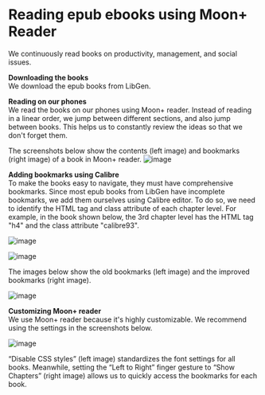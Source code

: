 # Reading epub ebooks using Moon+ Reader

We continuously read books on productivity, management, and social issues.    

**Downloading the books**   
We download the epub books from LibGen.  

**Reading on our phones**   
We read the books on our phones using Moon+ reader. Instead of reading in a linear order, we jump between different sections, and also jump between books. This helps us to constantly review the ideas so that we don't forget them.  

The screenshots below show the contents (left image) and bookmarks (right image) of a book in Moon+ reader. 
![image](https://github.com/maximilian-ho/articles/assets/94465856/a6d21190-3a2c-4fa5-898a-17d3b55e9b6f)  


**Adding bookmarks using Calibre**  
To make the books easy to navigate, they must have comprehensive bookmarks. Since most epub books from LibGen have incomplete bookmarks, we add them ourselves using Calibre editor. To do so, we need to identify the HTML tag and class attribute of each chapter level. For example, in the book shown below, the 3rd chapter level has the HTML tag "h4" and the class attribute "calibre93". 

![image](https://github.com/maximilian-ho/articles/assets/94465856/0c64fae6-3629-4eef-9774-d5c3f0dd88d1)

![image](https://github.com/maximilian-ho/articles/assets/94465856/fee9550c-5384-4de6-ba5b-ef524cd82534)

The images below show the old bookmarks (left image) and the improved bookmarks (right image). 

![image](https://github.com/maximilian-ho/articles/assets/94465856/e5299fcb-d05c-442a-9bb2-658e578d45c5)


**Customizing Moon+ reader**  
We use Moon+ reader because it's highly customizable. We recommend using the settings in the screenshots below.

![image](https://github.com/maximilian-ho/articles/assets/94465856/23427005-ccfd-4632-9cfb-eb38fb1cec4b)

“Disable CSS styles” (left image) standardizes the font settings for all books. Meanwhile, setting the “Left to Right” finger gesture to “Show Chapters” (right image) allows us to quickly access the bookmarks for each book.  


